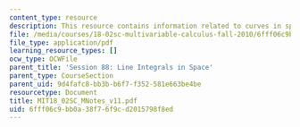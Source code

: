 ```yaml
---
content_type: resource
description: This resource contains information related to curves in space.
file: /media/courses/18-02sc-multivariable-calculus-fall-2010/6fff06c9bb0a38f76f9cd2015798f8ed_MIT18_02SC_MNotes_v11.pdf
file_type: application/pdf
learning_resource_types: []
ocw_type: OCWFile
parent_title: 'Session 88: Line Integrals in Space'
parent_type: CourseSection
parent_uid: 9d4fafc8-bb3b-b6f7-f352-581e663be4be
resourcetype: Document
title: MIT18_02SC_MNotes_v11.pdf
uid: 6fff06c9-bb0a-38f7-6f9c-d2015798f8ed
---
```

